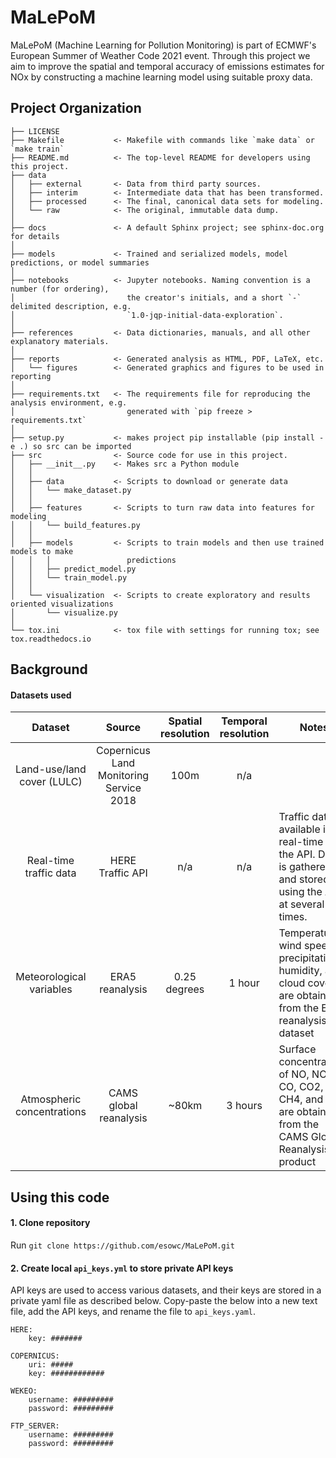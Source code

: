 MaLePoM
================

MaLePoM (Machine Learning for Pollution Monitoring) is part of ECMWF's European Summer of Weather Code 2021 event. Through this project we aim to improve the spatial and temporal accuracy of emissions estimates for NOx by constructing a machine learning model using suitable proxy data. 

Project Organization
------------

    ├── LICENSE
    ├── Makefile           <- Makefile with commands like `make data` or `make train`
    ├── README.md          <- The top-level README for developers using this project.
    ├── data
    │   ├── external       <- Data from third party sources.
    │   ├── interim        <- Intermediate data that has been transformed.
    │   ├── processed      <- The final, canonical data sets for modeling.
    │   └── raw            <- The original, immutable data dump.
    │
    ├── docs               <- A default Sphinx project; see sphinx-doc.org for details
    │
    ├── models             <- Trained and serialized models, model predictions, or model summaries
    │
    ├── notebooks          <- Jupyter notebooks. Naming convention is a number (for ordering),
    │                         the creator's initials, and a short `-` delimited description, e.g.
    │                         `1.0-jqp-initial-data-exploration`.
    │
    ├── references         <- Data dictionaries, manuals, and all other explanatory materials.
    │
    ├── reports            <- Generated analysis as HTML, PDF, LaTeX, etc.
    │   └── figures        <- Generated graphics and figures to be used in reporting
    │
    ├── requirements.txt   <- The requirements file for reproducing the analysis environment, e.g.
    │                         generated with `pip freeze > requirements.txt`
    │
    ├── setup.py           <- makes project pip installable (pip install -e .) so src can be imported
    ├── src                <- Source code for use in this project.
    │   ├── __init__.py    <- Makes src a Python module
    │   │
    │   ├── data           <- Scripts to download or generate data
    │   │   └── make_dataset.py
    │   │
    │   ├── features       <- Scripts to turn raw data into features for modeling
    │   │   └── build_features.py
    │   │
    │   ├── models         <- Scripts to train models and then use trained models to make
    │   │   │                 predictions
    │   │   ├── predict_model.py
    │   │   └── train_model.py
    │   │
    │   └── visualization  <- Scripts to create exploratory and results oriented visualizations
    │       └── visualize.py
    │
    └── tox.ini            <- tox file with settings for running tox; see tox.readthedocs.io


Background
--------
#### Datasets used
|           Dataset          |                  Source                 | Spatial resolution | Temporal resolution | Notes                                                                                                             |
|:--------------------------:|:---------------------------------------:|:------------------:|:-------------------:|-------------------------------------------------------------------------------------------------------------------|
| Land-use/land cover (LULC) | Copernicus Land Monitoring Service 2018 |        100m        |         n/a         |                                                                                                                   |
| Real-time traffic data     | HERE Traffic API                        |         n/a        |         n/a         | Traffic data is available in real-time via the API. Data is gathered and stored using the API at several times.   |
| Meteorological variables   | ERA5 reanalysis                         |    0.25 degrees    |        1 hour       | Temperature, wind speed, precipitation, humidity, and cloud cover are obtained from the ERA5 reanalysis dataset   |
| Atmospheric concentrations | CAMS global reanalysis                  |        ~80km       |       3 hours       | Surface concentrations of NO, NO2, CO, CO2, CH4, and O3 are obtained from the CAMS Global Reanalysis product      |                                                                                                |


Using this code
--------

#### 1. Clone repository
Run `git clone https://github.com/esowc/MaLePoM.git`

#### 2. Create local `api_keys.yml` to store private API keys
API keys are used to access various datasets, and their keys are stored in a private yaml file as described below. Copy-paste the below into a new text file, add the API keys, and rename the file to `api_keys.yaml`.

    HERE:
        key: #######

    COPERNICUS:
        uri: #####
        key: ############

    WEKEO:
        username: #########
        password: #########

    FTP_SERVER:
        username: #########
        password: #########
